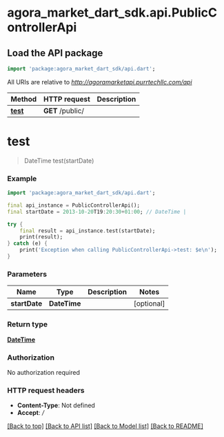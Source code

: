 # agora_market_dart_sdk.api.PublicControllerApi

## Load the API package
```dart
import 'package:agora_market_dart_sdk/api.dart';
```

All URIs are relative to *http://agoramarketapi.purrtechllc.com/api*

Method | HTTP request | Description
------------- | ------------- | -------------
[**test**](PublicControllerApi.md#test) | **GET** /public/ | 


# **test**
> DateTime test(startDate)



### Example
```dart
import 'package:agora_market_dart_sdk/api.dart';

final api_instance = PublicControllerApi();
final startDate = 2013-10-20T19:20:30+01:00; // DateTime | 

try {
    final result = api_instance.test(startDate);
    print(result);
} catch (e) {
    print('Exception when calling PublicControllerApi->test: $e\n');
}
```

### Parameters

Name | Type | Description  | Notes
------------- | ------------- | ------------- | -------------
 **startDate** | **DateTime**|  | [optional] 

### Return type

[**DateTime**](DateTime.md)

### Authorization

No authorization required

### HTTP request headers

 - **Content-Type**: Not defined
 - **Accept**: */*

[[Back to top]](#) [[Back to API list]](../README.md#documentation-for-api-endpoints) [[Back to Model list]](../README.md#documentation-for-models) [[Back to README]](../README.md)

